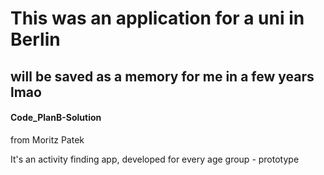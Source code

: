 # This was an application for a uni in Berlin 
## will be saved as a memory for me in a few years lmao

#### Code_PlanB-Solution

from Moritz Patek

It's an activity finding app, developed for every age group - prototype




